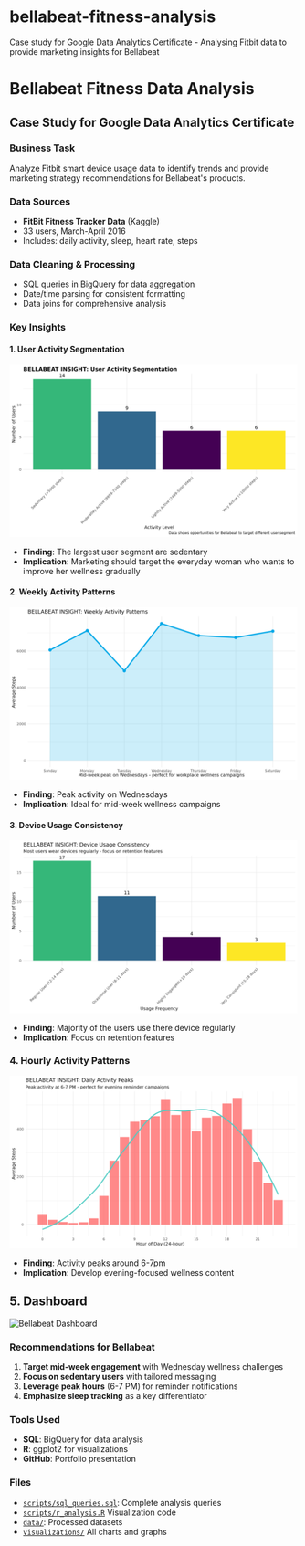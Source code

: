 # bellabeat-fitness-analysis
Case study for Google Data Analytics Certificate - Analysing Fitbit data to provide marketing insights for Bellabeat
# Bellabeat Fitness Data Analysis

## Case Study for Google Data Analytics Certificate

### Business Task
Analyze Fitbit smart device usage data to identify trends and provide marketing strategy recommendations for Bellabeat's products.

### Data Sources
- **FitBit Fitness Tracker Data** (Kaggle)
- 33 users, March-April 2016
- Includes: daily activity, sleep, heart rate, steps

### Data Cleaning & Processing
- SQL queries in BigQuery for data aggregation
- Date/time parsing for consistent formatting
- Data joins for comprehensive analysis

### Key Insights

#### 1. User Activity Segmentation
![User Segmentation](visualizations/bellabeat_user_segmentation.png)
- **Finding**: The largest user segment are sedentary 
- **Implication**: Marketing should target the everyday woman who wants to improve her wellness gradually

#### 2. Weekly Activity Patterns  
![Weekly Patterns](visualizations/bellabeat_weekly_patterns.png)
- **Finding**: Peak activity on Wednesdays
- **Implication**: Ideal for mid-week wellness campaigns

#### 3. Device Usage Consistency
![Usage Consistency](visualizations/bellabeat_usage_consistency.png)
- **Finding**: Majority of the users use there device regularly
- **Implication**: Focus on retention features

### 4. Hourly Activity Patterns
![Hourly Activity](visualizations/bellabeat_hourly_activity.png)
- **Finding**: Activity peaks around 6-7pm
- **Implication**: Develop evening-focused wellness content

## 5. Dashboard
![Bellabeat Dashboard](visualization/bellabeat_dashboard.png)

### Recommendations for Bellabeat
1. **Target mid-week engagement** with Wednesday wellness challenges
2. **Focus on sedentary users** with tailored messaging
3. **Leverage peak hours** (6-7 PM) for reminder notifications
4. **Emphasize sleep tracking** as a key differentiator

### Tools Used
- **SQL**: BigQuery for data analysis
- **R**: ggplot2 for visualizations
- **GitHub**: Portfolio presentation

### Files
- [`scripts/sql_queries.sql`](scripts/sql_analysis_queries.sql): Complete analysis queries
- [`scripts/r_analysis.R`](scripts/r_data_visualization.R) Visualization code
- [`data/`](data/): Processed datasets
- [`visualizations/`](visualizations/) All charts and graphs
